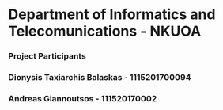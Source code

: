 
<h1>Department of Informatics and Telecomunications - NKUOA</h1>
<h3>Project Participants</h3>

<h3>Dionysis Taxiarchis Balaskas - 1115201700094<h3>
<h3>Andreas Giannoutsos - 111520170002<h3> <br>
